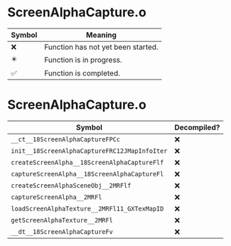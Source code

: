 # ScreenAlphaCapture.o
| Symbol | Meaning 
| ------------- | ------------- 
| :x: | Function has not yet been started. 
| :eight_pointed_black_star: | Function is in progress. 
| :white_check_mark: | Function is completed. 


# ScreenAlphaCapture.o
| Symbol | Decompiled? |
| ------------- | ------------- |
| `__ct__18ScreenAlphaCaptureFPCc` | :x: |
| `init__18ScreenAlphaCaptureFRC12JMapInfoIter` | :x: |
| `createScreenAlpha__18ScreenAlphaCaptureFlf` | :x: |
| `captureScreenAlpha__18ScreenAlphaCaptureFl` | :x: |
| `createScreenAlphaSceneObj__2MRFlf` | :x: |
| `captureScreenAlpha__2MRFl` | :x: |
| `loadScreenAlphaTexture__2MRFl11_GXTexMapID` | :x: |
| `getScreenAlphaTexture__2MRFl` | :x: |
| `__dt__18ScreenAlphaCaptureFv` | :x: |
